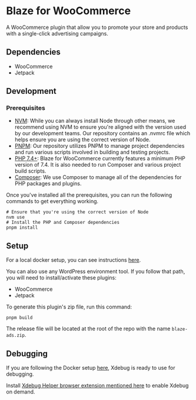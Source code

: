 # Blaze for WooCommerce

A WooCommerce plugin that allow you to promote your store and products with a single-click advertising campaigns.

## Dependencies
* WooCommerce
* Jetpack

## Development

### Prerequisites
* [NVM](https://github.com/nvm-sh/nvm#installing-and-updating): While you can always install Node through other means, we recommend using NVM to ensure you're aligned with the version used by our development teams. Our repository contains an .nvmrc file which helps ensure you are using the correct version of Node.
* [PNPM](https://pnpm.io/installation): Our repository utilizes PNPM to manage project dependencies and run various scripts involved in building and testing projects.
* [PHP 7.4+](https://www.php.net/manual/en/install.php): Blaze for WooCommerce currently features a minimum PHP version of 7.4. It is also needed to run Composer and various project build scripts.
* [Composer](https://getcomposer.org/doc/00-intro.md): We use Composer to manage all of the dependencies for PHP packages and plugins.

Once you've installed all the prerequisites, you can run the following commands to get everything working.
```
# Ensure that you're using the correct version of Node
nvm use
# Install the PHP and Composer dependencies
pnpm install
```

## Setup

For a local docker setup, you can see instructions [here](docker/README.md).

You can also use any WordPress environment tool. If you follow that path, you will need to install/activate these plugins:
* WooCommerce
* Jetpack

To generate this plugin's zip file, run this command:
```
pnpm build
```

The release file will be located at the root of the repo with the name `blaze-ads.zip`. 

## Debugging

If you are following the Docker setup [here](docker/README.md), Xdebug is ready to use for debugging.

Install [Xdebug Helper browser extension mentioned here](https://xdebug.org/docs/remote) to enable Xdebug on demand.
